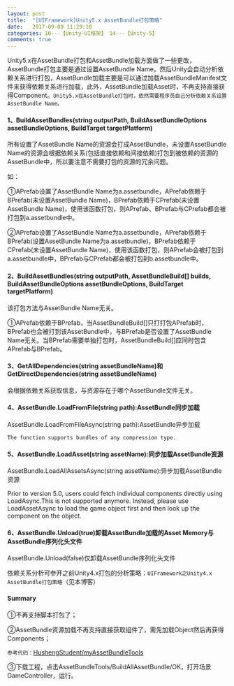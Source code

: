 ```yaml
---
layout: post
title:  "[UIFramework]Unity5.x AssetBundle打包策略"
date:   2017-09-09 11:29:10
categories: 10---【Unity-UI框架】 14---【Unity-5】
comments: true
---
```


Unity5.x在AssetBundle打包和AssetBundle加载方面做了一些更改，AssetBundle打包主要是通过设置AssetBundle Name，然后Unity会自动分析依赖关系进行打包，AssetBundle加载主要是可以通过加载AssetBundleManifest文件来获得依赖关系进行加载，此外，AssetBundle加载Asset时，不再支持直接获得Component。`Unity5.x在AssetBundle打包时，依然需要程序员自己分析依赖关系设置AssetBundle Name。`

#### 1、BuildAssetBundles(string outputPath, BuildAssetBundleOptions assetBundleOptions, BuildTarget targetPlatform)
所有设置了AssetBundle Name的资源会打成AssetBundle，未设置AssetBundle Name的资源会根据依赖关系(包括直接依赖和间接依赖)打包到被依赖的资源的AssetBundle中，所以要注意不需要打包的资源的冗余问题。

如：

①APrefab设置了AssetBundle Name为a.assetbundle，APrefab依赖于BPrefab(未设置AssetBundle Name)，BPrefab依赖于CPrefab(未设置AssetBundle Name)，使用该函数打包，则APrefab、BPrefab与CPrefab都会被打包到a.assetbundle中。

②APrefab设置了AssetBundle Name为a.assetbundle，APrefab依赖于BPrefab(设置AssetBundle Name为a.assetbundle)，BPrefab依赖于CPrefab(未设置AssetBundle Name)，使用该函数打包，则APrefab会被打包到a.assetbundle中，BPrefab与CPrefab都会被打包到b.assetbundle中。

#### 2、BuildAssetBundles(string outputPath, AssetBundleBuild[] builds, BuildAssetBundleOptions assetBundleOptions, BuildTarget targetPlatform)
该打包方法与AssetBundle Name无关。

①APrefab依赖于BPrefab，当AssetBundleBuild[]只打打包APrefab时，BPrefab也会被打到该AssetBundle中，与BPrefab是否设置了AssetBundle Name无关。当BPrefab需要单独打包时，AssetBundleBuild[]应同时包含APrefab与BPrefab。

#### 3、GetAllDependencies(string assetBundleName)和GetDirectDependencies(string assetBundleName)
会根据依赖关系获取信息，与资源存在于哪个AssetBundle文件无关。

#### 4、AssetBundle.LoadFromFile(string path):AssetBundle同步加载
AssetBundle.LoadFromFileAsync(string path):AssetBundle异步加载

`The function supports bundles of any compression type.`

#### 5、AssetBundle.LoadAsset(string assetName):同步加载AssetBundle资源
AssetBundle.LoadAllAssetsAsync(string assetName):异步加载AssetBundle资源

Prior to version 5.0, users could fetch individual components directly using LoadAsync.This is not supported anymore. Instead, please use LoadAssetAsync to load the game object first and then look up the component on the object.

#### 6、AssetBundle.Unload(true)卸载AssetBundle加载的Asset Memory与AssetBundle序列化头文件
AssetBundle.Unload(false)仅卸载AssetBundle序列化头文件

依赖关系分析可参开之前Unity4.x打包的分析策略：`UIFramework之Unity4.x AssetBundle打包策略`（见本博客）

#### Summary
①不再支持脚本打包了；

②AssetBundle资源加载不再支持直接获取组件了，需先加载Object然后再获得Components；

`参考代码：`[HushengStudent/myAssetBundleTools](https://github.com/HushengStudent/myAssetBundleTools)

③下载工程，点击AssetBundleTools/BuildAllAssetBundle/OK，打开场景GameController，运行。